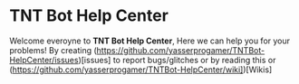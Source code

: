 # TNT Bot Help Center
Welcome everoyne to __**TNT Bot Help Center**__, Here we can help you for your problems! By creating (https://github.com/yasserprogamer/TNTBot-HelpCenter/issues)[issues] to report bugs/glitches or by reading this or (https://github.com/yasserprogamer/TNTBot-HelpCenter/wiki])[Wikis]
